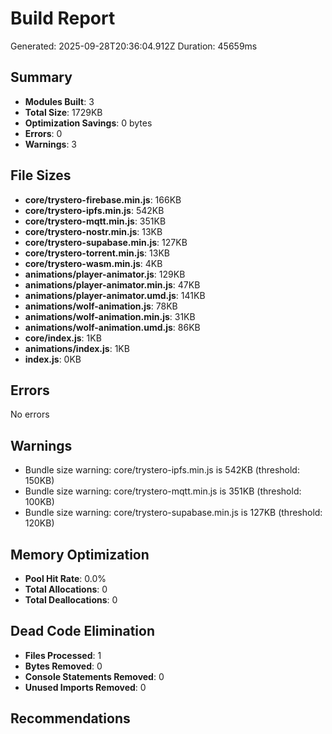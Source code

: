 # Build Report

Generated: 2025-09-28T20:36:04.912Z
Duration: 45659ms

## Summary

- **Modules Built**: 3
- **Total Size**: 1729KB
- **Optimization Savings**: 0 bytes
- **Errors**: 0
- **Warnings**: 3

## File Sizes

- **core/trystero-firebase.min.js**: 166KB
- **core/trystero-ipfs.min.js**: 542KB
- **core/trystero-mqtt.min.js**: 351KB
- **core/trystero-nostr.min.js**: 13KB
- **core/trystero-supabase.min.js**: 127KB
- **core/trystero-torrent.min.js**: 13KB
- **core/trystero-wasm.min.js**: 4KB
- **animations/player-animator.js**: 129KB
- **animations/player-animator.min.js**: 47KB
- **animations/player-animator.umd.js**: 141KB
- **animations/wolf-animation.js**: 78KB
- **animations/wolf-animation.min.js**: 31KB
- **animations/wolf-animation.umd.js**: 86KB
- **core/index.js**: 1KB
- **animations/index.js**: 1KB
- **index.js**: 0KB

## Errors

No errors

## Warnings

- Bundle size warning: core/trystero-ipfs.min.js is 542KB (threshold: 150KB)
- Bundle size warning: core/trystero-mqtt.min.js is 351KB (threshold: 100KB)
- Bundle size warning: core/trystero-supabase.min.js is 127KB (threshold: 120KB)

## Memory Optimization

- **Pool Hit Rate**: 0.0%
- **Total Allocations**: 0
- **Total Deallocations**: 0

## Dead Code Elimination

- **Files Processed**: 1
- **Bytes Removed**: 0
- **Console Statements Removed**: 0
- **Unused Imports Removed**: 0

## Recommendations



